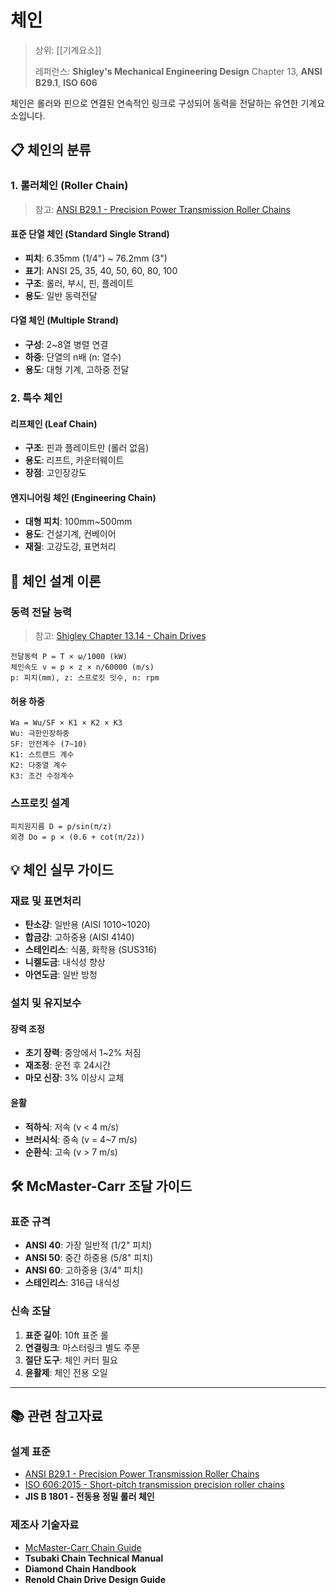 # 체인

> 상위: [[기계요소]]
> 
> 레퍼런스: **Shigley's Mechanical Engineering Design** Chapter 13, **ANSI B29.1**, **ISO 606**

체인은 롤러와 핀으로 연결된 연속적인 링크로 구성되어 동력을 전달하는 유연한 기계요소입니다.

## 📋 체인의 분류

### 1. 롤러체인 (Roller Chain)
> 참고: [ANSI B29.1 - Precision Power Transmission Roller Chains](https://www.ansi.org)

#### 표준 단열 체인 (Standard Single Strand)
- **피치**: 6.35mm (1/4") ~ 76.2mm (3")
- **표기**: ANSI 25, 35, 40, 50, 60, 80, 100
- **구조**: 롤러, 부시, 핀, 플레이트
- **용도**: 일반 동력전달

#### 다열 체인 (Multiple Strand)
- **구성**: 2~8열 병렬 연결
- **하중**: 단열의 n배 (n: 열수)
- **용도**: 대형 기계, 고하중 전달

### 2. 특수 체인

#### 리프체인 (Leaf Chain)
- **구조**: 핀과 플레이트만 (롤러 없음)
- **용도**: 리프트, 카운터웨이트
- **장점**: 고인장강도

#### 엔지니어링 체인 (Engineering Chain)
- **대형 피치**: 100mm~500mm
- **용도**: 건설기계, 컨베이어
- **재질**: 고강도강, 표면처리

## 🔧 체인 설계 이론

### 동력 전달 능력
> 참고: [Shigley Chapter 13.14 - Chain Drives](https://www.mheducation.com/highered/product/Shigleys-Mechanical-Engineering-Design-Nisbett.html)

```
전달동력 P = T × ω/1000 (kW)
체인속도 v = p × z × n/60000 (m/s)
p: 피치(mm), z: 스프로킷 잇수, n: rpm
```

#### 허용 하중
```
Wa = Wu/SF × K1 × K2 × K3
Wu: 극한인장하중
SF: 안전계수 (7~10)
K1: 스트랜드 계수
K2: 다중열 계수  
K3: 조건 수정계수
```

### 스프로킷 설계
```
피치원지름 D = p/sin(π/z)
외경 Do = p × (0.6 + cot(π/2z))
```

## 💡 체인 실무 가이드

### 재료 및 표면처리
- **탄소강**: 일반용 (AISI 1010~1020)
- **합금강**: 고하중용 (AISI 4140)  
- **스테인리스**: 식품, 화학용 (SUS316)
- **니켈도금**: 내식성 향상
- **아연도금**: 일반 방청

### 설치 및 유지보수
#### 장력 조정
- **초기 장력**: 중앙에서 1~2% 처짐
- **재조정**: 운전 후 24시간
- **마모 신장**: 3% 이상시 교체

#### 윤활
- **적하식**: 저속 (v < 4 m/s)
- **브러시식**: 중속 (v = 4~7 m/s)
- **순환식**: 고속 (v > 7 m/s)

## 🛠️ McMaster-Carr 조달 가이드

### 표준 규격
- **ANSI 40**: 가장 일반적 (1/2" 피치)
- **ANSI 50**: 중간 하중용 (5/8" 피치)
- **ANSI 60**: 고하중용 (3/4" 피치)
- **스테인리스**: 316급 내식성

### 신속 조달
1. **표준 길이**: 10ft 표준 롤
2. **연결링크**: 마스터링크 별도 주문
3. **절단 도구**: 체인 커터 필요
4. **윤활제**: 체인 전용 오일

---

## 📚 관련 참고자료

### 설계 표준
- [ANSI B29.1 - Precision Power Transmission Roller Chains](https://www.ansi.org)
- [ISO 606:2015 - Short-pitch transmission precision roller chains](https://www.iso.org)
- **JIS B 1801 - 전동용 정밀 롤러 체인**

### 제조사 기술자료
- [McMaster-Carr Chain Guide](https://www.mcmaster.com)
- **Tsubaki Chain Technical Manual**
- **Diamond Chain Handbook**
- **Renold Chain Drive Design Guide**

